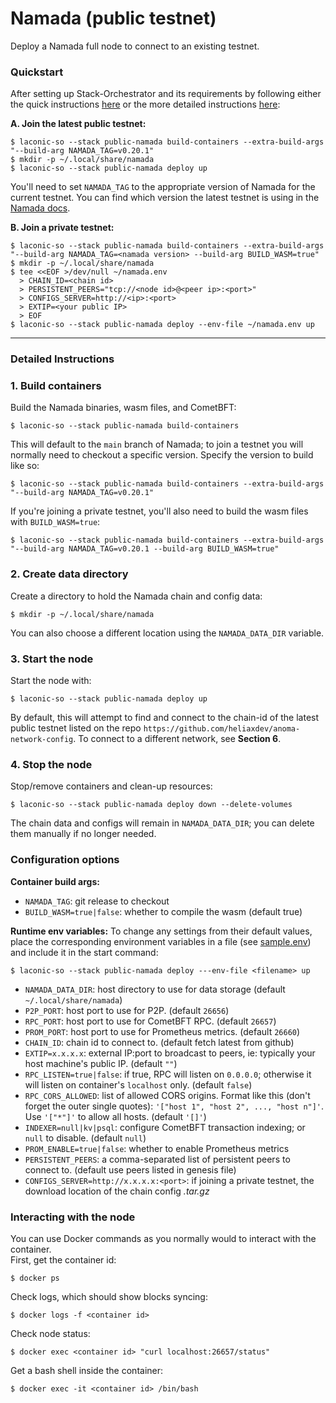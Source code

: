 # Namada (public testnet)

Deploy a Namada full node to connect to an existing testnet.

### Quickstart
After setting up Stack-Orchestrator and its requirements by following either the quick instructions [here](https://github.com/vknowable/stack-orchestrator/blob/namada/app/data/stacks/public-namada/quickstart.md) or the more detailed instructions [here](https://github.com/vknowable/stack-orchestrator/tree/namada):  

**A. Join the latest public testnet:**
```
$ laconic-so --stack public-namada build-containers --extra-build-args "--build-arg NAMADA_TAG=v0.20.1"
$ mkdir -p ~/.local/share/namada
$ laconic-so --stack public-namada deploy up
```
You'll need to set `NAMADA_TAG` to the appropriate version of Namada for the current testnet. You can find which version the latest testnet is using in the [Namada docs](https://docs.namada.net/introduction/testnets/environment-setup).

**B. Join a private testnet:**
```
$ laconic-so --stack public-namada build-containers --extra-build-args "--build-arg NAMADA_TAG=<namada version> --build-arg BUILD_WASM=true"
$ mkdir -p ~/.local/share/namada
$ tee <<EOF >/dev/null ~/namada.env
  > CHAIN_ID=<chain id>
  > PERSISTENT_PEERS="tcp://<node id>@<peer ip>:<port>"
  > CONFIGS_SERVER=http://<ip>:<port>
  > EXTIP=<your public IP>
  > EOF
$ laconic-so --stack public-namada deploy --env-file ~/namada.env up
```
---
### Detailed Instructions
### 1. Build containers
Build the Namada binaries, wasm files, and CometBFT:
```
$ laconic-so --stack public-namada build-containers
```
This will default to the `main` branch of Namada; to join a testnet you will normally need to checkout a specific version. Specify the version to build like so:
```
$ laconic-so --stack public-namada build-containers --extra-build-args "--build-arg NAMADA_TAG=v0.20.1"
```
If you're joining a private testnet, you'll also need to build the wasm files with `BUILD_WASM=true`:
```
$ laconic-so --stack public-namada build-containers --extra-build-args "--build-arg NAMADA_TAG=v0.20.1 --build-arg BUILD_WASM=true"
```

### 2. Create data directory
Create a directory to hold the Namada chain and config data:
```
$ mkdir -p ~/.local/share/namada
```
You can also choose a different location using the `NAMADA_DATA_DIR` variable.

### 3. Start the node
Start the node with:
```
$ laconic-so --stack public-namada deploy up
```
By default, this will attempt to find and connect to the chain-id of the latest public testnet listed on the repo `https://github.com/heliaxdev/anoma-network-config`. To connect to a different network, see **Section 6**.

### 4. Stop the node
Stop/remove containers and clean-up resources:
```
$ laconic-so --stack public-namada deploy down --delete-volumes
```
The chain data and configs will remain in `NAMADA_DATA_DIR`; you can delete them manually if no longer needed.

### Configuration options
**Container build args:**
- `NAMADA_TAG`: git release to checkout
- `BUILD_WASM=true|false`: whether to compile the wasm (default true)

**Runtime env variables:**
To change any settings from their default values, place the corresponding environment variables in a file (see [sample.env](https://github.com/vknowable/stack-orchestrator/blob/namada/app/data/config/public-namada/sample.env)) and include it in the start command:
```
$ laconic-so --stack public-namada deploy ---env-file <filename> up
```
- `NAMADA_DATA_DIR`: host directory to use for data storage (default `~/.local/share/namada`)
- `P2P_PORT`: host port to use for P2P. (default `26656`)
- `RPC_PORT`: host port to use for CometBFT RPC. (default `26657`)
- `PROM_PORT`: host port to use for Prometheus metrics. (default `26660`)
- `CHAIN_ID`: chain id to connect to. (default fetch latest from github)
- `EXTIP=x.x.x.x`: external IP:port to broadcast to peers, ie: typically your host machine's public IP. (default `""`)
- `RPC_LISTEN=true|false`: if true, RPC will listen on `0.0.0.0`; otherwise it will listen on container's `localhost` only. (default `false`)
- `RPC_CORS_ALLOWED`: list of allowed CORS origins. Format like this (don't forget the outer single quotes): `'["host 1", "host 2", ..., "host n"]'`. Use `'["*"]'` to allow all hosts. (default `'[]'`)
- `INDEXER=null|kv|psql`: configure CometBFT transaction indexing; or `null` to disable. (default `null`)
- `PROM_ENABLE=true|false`: whether to enable Prometheus metrics
- `PERSISTENT_PEERS`: a comma-separated list of persistent peers to connect to. (default use peers listed in genesis file)
- `CONFIGS_SERVER=http://x.x.x.x:<port>`: if joining a private testnet, the download location of the chain config *.tar.gz*

### Interacting with the node
You can use Docker commands as you normally would to interact with the container.  
First, get the container id:
```
$ docker ps
```
Check logs, which should show blocks syncing:
```
$ docker logs -f <container id>
```
Check node status:
```
$ docker exec <container id> "curl localhost:26657/status"
```
Get a bash shell inside the container:
```
$ docker exec -it <container id> /bin/bash
```
